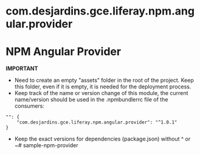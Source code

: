 # com.desjardins.gce.liferay.npm.angular.provider


NPM Angular Provider
===
**IMPORTANT** 
* Need to create an empty "assets" folder in the root of the project. Keep this folder, even if it is empty, it is needed for the deployment process.
* Keep track of the name or version change of this module, the current name/version should be used in the .npmbundlerrc file of the consumers:
```
"": {
    "com.desjardins.gce.liferay.npm.angular.provider": "^1.0.1"
}
```
* Keep the exact versions for dependencies (package.json) without ^ or ~# sample-npm-provider
